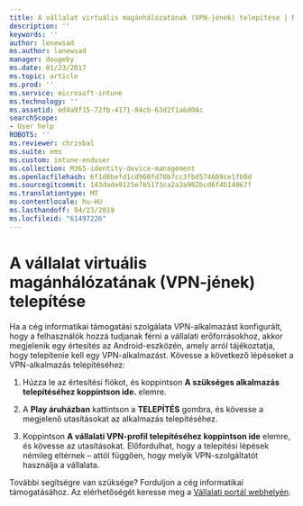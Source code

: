 ```yaml
---
title: A vállalat virtuális magánhálózatának (VPN-jének) telepítése | Microsoft Docs
description: ''
keywords: ''
author: lenewsad
ms.author: lanewsad
manager: dougeby
ms.date: 01/23/2017
ms.topic: article
ms.prod: ''
ms.service: microsoft-intune
ms.technology: ''
ms.assetid: ed4a9f15-72fb-4171-84cb-63d2f1a6d04c
searchScope:
- User help
ROBOTS: ''
ms.reviewer: chrisbal
ms.suite: ems
ms.custom: intune-enduser
ms.collection: M365-identity-device-management
ms.openlocfilehash: 6f1d8befd1cd960fd70b7cc3fbd574609ce1fb0d
ms.sourcegitcommit: 143dade9125e7b5173ca2a3a902bcd6f4b14067f
ms.translationtype: MT
ms.contentlocale: hu-HU
ms.lasthandoff: 04/23/2019
ms.locfileid: "61497226"
---
```

# <a name="how-to-install-your-companys-virtual-private-network-vpn"></a>A vállalat virtuális magánhálózatának (VPN-jének) telepítése

Ha a cég informatikai támogatási szolgálata VPN-alkalmazást konfigurált, hogy a felhasználók hozzá tudjanak férni a vállalati erőforrásokhoz, akkor megjelenik egy értesítés az Android-eszközén, amely arról tájékoztatja, hogy telepítenie kell egy VPN-alkalmazást. Kövesse a következő lépéseket a VPN-alkalmazás telepítéséhez:

1.  Húzza le az értesítési fiókot, és koppintson **A szükséges alkalmazás telepítéséhez koppintson ide.** elemre.

2.  A **Play áruházban** kattintson a **TELEPÍTÉS** gombra, és kövesse a megjelenő utasításokat az alkalmazás telepítéséhez.

3.  Koppintson **A vállalati VPN-profil telepítéséhez koppintson ide** elemre, és kövesse az utasításokat. Előfordulhat, hogy a telepítési lépések némileg eltérnek – attól függően, hogy melyik VPN-szolgáltatót használja a vállalata.


További segítségre van szüksége? Forduljon a cég informatikai támogatásához. Az elérhetőségét keresse meg a [Vállalati portál webhelyén](https://go.microsoft.com/fwlink/?linkid=2010980).
